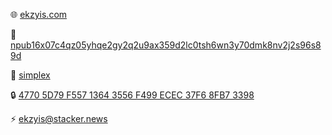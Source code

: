 🌐 [ekzyis.com](https://ekzyis.com/)

💜 [npub16x07c4qz05yhqe2gy2q2u9ax359d2lc0tsh6wn3y70dmk8nv2j2s96s89d](https://nostr.com/npub16x07c4qz05yhqe2gy2q2u9ax359d2lc0tsh6wn3y70dmk8nv2j2s96s89d)

💬 [simplex](https://simplex.chat/contact#/?v=1-2&smp=smp%3A%2F%2F6iIcWT_dF2zN_w5xzZEY7HI2Prbh3ldP07YTyDexPjE%3D%40smp10.simplex.im%2FxNnPk9DkTbQJ6NckWom9mi5vheo_VPLm%23%2F%3Fv%3D1-2%26dh%3DMCowBQYDK2VuAyEAnFUiU0M8jS1JY34LxUoPr7mdJlFZwf3pFkjRrhprdQs%253D%26srv%3Drb2pbttocvnbrngnwziclp2f4ckjq65kebafws6g4hy22cdaiv5dwjqd.onion)

🔒 [4770 5D79 F557 1364 3556  F499 ECEC 37F6 8FB7 3398](https://ekzyis.com/pgp.txt)

⚡ <a href="lightning:lnurl1dp68gurn8ghj7um5v93kketj9ehx2amn9uh8wetvdskkkmn0wahz7mrww4excup0v44h57tfwvke2mhs">ekzyis@stacker.news</a>

